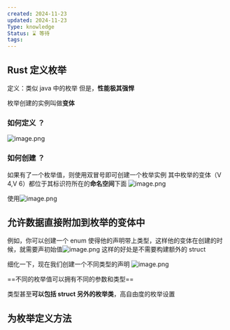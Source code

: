 ```yaml
---
created: 2024-11-23
updated: 2024-11-23
Type: knowledge
Status: ⌛️ 等待
tags:
---
```

## Rust 定义枚举


定义：类似 java 中的枚举
但是，**性能极其强悍**

枚举创建的实例叫做**变体**


### 如何定义 ？
![image.png](https://obsidian-pic-1317906728.cos.ap-nanjing.myqcloud.com/obsidian/20241201012359.png)


### 如何创建 ？
如果有了一个枚举值，则使用双冒号即可创建一个枚举实例
其中枚举的变体（V 4,V 6）都位于其标识符所在的**命名空间**下面
![image.png](https://obsidian-pic-1317906728.cos.ap-nanjing.myqcloud.com/obsidian/20241201012652.png)


使用![image.png](https://obsidian-pic-1317906728.cos.ap-nanjing.myqcloud.com/obsidian/20241201013216.png)

## 允许数据直接附加到枚举的变体中

例如，你可以创建一个 enum 使得他的声明带上类型，这样他的变体在创建的时候，就需要声初始值![image.png](https://obsidian-pic-1317906728.cos.ap-nanjing.myqcloud.com/obsidian/20241201013544.png)
这样的好处是不需要构建额外的 struct


细化一下，现在我们创建一个不同类型的声明
![image.png](https://obsidian-pic-1317906728.cos.ap-nanjing.myqcloud.com/obsidian/20241201013735.png)

==不同的枚举值可以拥有不同的参数和类型==

类型甚至**可以包括 struct 另外的枚举类**，高自由度的枚举设置

## 为枚举定义方法
